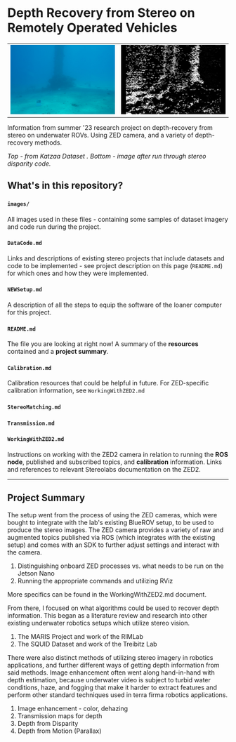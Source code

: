 # Depth Recovery from Stereo on Remotely Operated Vehicles
| | |
| -- | -- |
| ![Unprocessed left image - Katzaa Dataset 01, saved as jpg](images/KatzaaTEST_input.jpg) | ![Disparity from left image - Katzaa Dataset 01](images/results_200/disparity_SGBM_Katzaa01.png) |

Information from summer '23 research project on depth-recovery from stereo on underwater ROVs. Using ZED camera, and a variety of depth-recovery methods. 

*Top - from Katzaa Dataset . Bottom - image after run through stereo disparity code.*

## What's in this repository? 
#### `images/`
All images used in these files - containing some samples of dataset imagery and code run during the project.

#### `DataCode.md`
Links and descriptions of existing stereo projects that include datasets and code to be implemented - see project description on this page (`README.md`) for which ones and how they were implemented. 

#### `NEWSetup.md`
A description of all the steps to equip the software of the loaner computer for this project. 

#### `README.md`
The file you are looking at right now! A summary of the **resources** contained and a **project summary**. 

#### `Calibration.md`
Calibration resources that could be helpful in future. For ZED-specific calibration information, see `WorkingWithZED2.md`

#### `StereoMatching.md`


#### `Transmission.md`

#### `WorkingWithZED2.md`
Instructions on working with the ZED2 camera in relation to running the **ROS node**, published and subscribed topics, and **calibration** information. Links and references to relevant Stereolabs documentation on the ZED2.

---

## Project Summary

The setup went from the process of using the ZED cameras, which were bought to integrate with the lab's existing BlueROV setup, to be used to produce the stereo images. The ZED camera provides a variety of raw and augmented topics published via ROS (which integrates with the existing setup) and comes with an SDK to further adjust settings and interact with the camera. 
1. Distinguishing onboard ZED processes vs. what needs to be run on the Jetson Nano
2. Running the appropriate commands and utilizing RViz

More specifics can be found in the WorkingWithZED2.md document.

From there, I focused on what algorithms could be used to recover depth information. This began as a literature review and research into other existing underwater robotics setups which utilize stereo vision. 
1. The MARIS Project and work of the RIMLab
2. The SQUID Dataset and work of the Treibitz Lab

There were also distinct methods of utilizing stereo imagery in robotics applications, and further different ways of getting depth information from said methods. Image enhancement often went along hand-in-hand with depth estimation, because underwater video is subject to turbid water conditions, haze, and fogging that make it harder to extract features and perform other standard techniques used in terra firma robotics applications. 
1. Image enhancement - color, dehazing
2. Transmission maps for depth
3. Depth from Disparity
4. Depth from Motion (Parallax)
